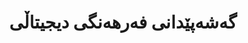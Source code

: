---
title: "گەشەپێدانی فەرهەنگی دیجیتاڵی"
shortDescription: "فەرهەنگە دیجیتاڵییە گشتگیرەکان لەگەڵ پەیوەندی واتایی و پوشتگیری نێو شێوەزارەکان"
description: "گەشەپێدانی فەرهەنگە دیجیتاڵییە گشتگیرەکان بۆ کوردی لەگەڵ مۆدێلکردنی پەیوەندی واتایی پێشکەوتوو. ڕێگەی لێکسیکۆگرافی ئێمە ئەتیمۆلۆژی، جیاوازی نێو شێوەزارەکان، و تۆڕە واتایییەکان لەخۆدەگرێت، سەرچاوەکانی زمانناسی دەوڵەمەند بۆ توێژەرەکان و فێرخوازانی زمان دەدات."
icon: "fa-book"
status: "active"
startDate: "2022-01-10"
paperIds: [7]
datasetIds: [11, 12]
technologies: ["لێکسیکۆگرافی", "تۆڕە واتایییەکان", "دیزاینی داتابەیس", "وەرگرتنی زانیاری"]
applications: ["فێربوونی زمان", "یارمەتیدەری وەرگێڕان", "توێژینەوەی زمانناسی"]
team: ["fatima-hassan", "sara-ahmed"]
funding: "هاوکاری نێودەوڵەتی لێکسیکۆگرافی دیجیتاڵ"
publications: 1
datasets: 2
draft: false
--- 